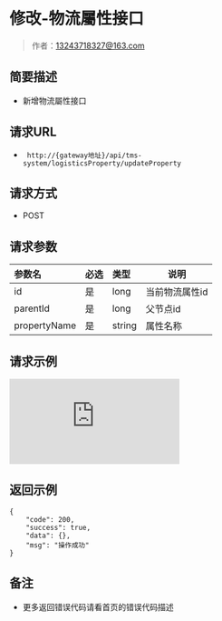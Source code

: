 # 修改-物流屬性接口

> 作者：13243718327@163.com

## 简要描述

- 新增物流屬性接口

## 请求URL
- ` http://{gateway地址}/api/tms-system/logisticsProperty/updateProperty`
  
## 请求方式
- POST 

## 请求参数

|参数名|必选|类型|说明|
|:----    |:---|:----- |-----   |
|id |是  |long    |当前物流属性id
|parentId |是  |long | 父节点id    |
|propertyName     |是  |string | 属性名称    |
## 请求示例
![](http://showdoc.zehui.local/server/index.php?s=/api/attachment/visitFile/sign/c2bcdef58512d24521d81a54383fe35d&showdoc=.jpg)

## 返回示例 

``` 
{
    "code": 200,
    "success": true,
    "data": {},
    "msg": "操作成功"
}
```



## 备注 

- 更多返回错误代码请看首页的错误代码描述